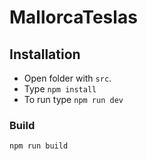 # MallorcaTeslas

## Installation

- Open folder with `src`.
- Type `npm install `
- To run type `npm run dev`

### Build
`npm run build`
